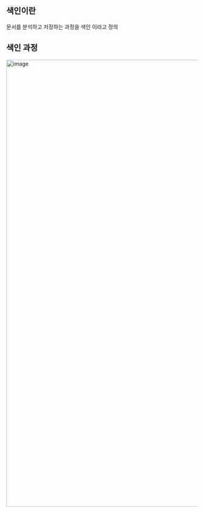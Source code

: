 ## 색인이란

문서를 분석하고 저장하는 과정을 색인 이라고 정의

## 색인 과정

<img width="1174" alt="image" src="https://user-images.githubusercontent.com/14123772/224055067-a9e99749-939e-4645-a1dd-d50a93faa41f.png">
